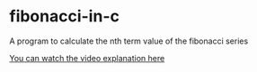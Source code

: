 # fibonacci-in-c
A program to calculate the nth term value of the fibonacci series

[You can watch the video explanation here](https://youtu.be/1l0QYTOJhOM)
